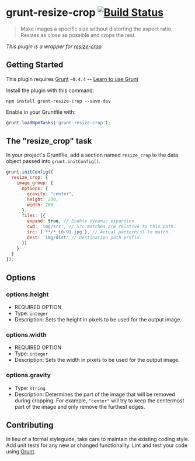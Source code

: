 # grunt-resize-crop [![Build Status](https://travis-ci.org/traviswimer/grunt-resize-crop.png?branch=master)](https://travis-ci.org/traviswimer/grunt-resize-crop)

> Make images a specific size without distorting the aspect ratio. Resizes as close as possible and crops the rest.

_This plugin is a wrapper for [resize-crop](https://github.com/traviswimer/resize-crop.js)_

## Getting Started
This plugin requires [Grunt](http://gruntjs.com/) `~0.4.4` -- [Learn to use Grunt](http://gruntjs.com/getting-started)

Install the plugin with this command:

```shell
npm install grunt-resize-crop --save-dev
```

Enable in your Gruntfile with:

```js
grunt.loadNpmTasks('grunt-resize-crop');
```


## The "resize_crop" task

In your project's Gruntfile, add a section named `resize_crop` to the data object passed into `grunt.initConfig()`.

```js
grunt.initConfig({
  resize_crop: {
    image_group: {
      options: {
        gravity: "center",
        height: 200,
        width: 200
      },
      files: [{
        expand: true, // Enable dynamic expansion.
        cwd: 'img/src', // Src matches are relative to this path.
        src: ['**/*_[0-9].jpg'], // Actual pattern(s) to match.
        dest: 'img/dist' // Destination path prefix.
      }]
    }
  }
});
```

## Options

### options.height

* REQUIRED OPTION
* Type: `integer`
* Description: Sets the height in pixels to be used for the output image.

### options.width

* REQUIRED OPTION
* Type: `integer`
* Description: Sets the width in pixels to be used for the output image.

### options.gravity

* Type: `string`
* Description: Determines the part of the image that will be removed during cropping. For example, `"center"` will try to keep the centermost part of the image and only remove the furthest edges.

## Contributing
In lieu of a formal styleguide, take care to maintain the existing coding style. Add unit tests for any new or changed functionality. Lint and test your code using [Grunt](http://gruntjs.com/).
